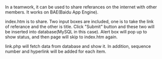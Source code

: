 In a teamwork, it can be used to share referances on the internet with other members. It works on BAE(Baidu App Engine).

index.htm is to share. Two input boxes are included, one is to take the link of referance and the other is title. Click "Submit" button and these two will be inserted into database(MySQL in this case). Alert box will pop up to show status, and then page will skip to index.htm again.

link.php will fetch data from database and show it. In addition, sequence number and hyperlink will be added for each item.
